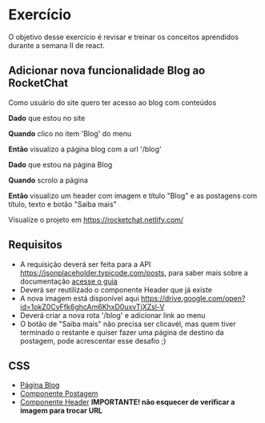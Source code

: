 # Exercício

O objetivo desse exercício é revisar e treinar os conceitos aprendidos durante a semana II de react.

## Adicionar nova funcionalidade Blog ao RocketChat

Como usuário do site quero ter acesso ao blog com conteúdos

**Dado**
que estou no site

**Quando**
clico no item 'Blog' do menu

**Então**
visualizo a página blog com a url '/blog'



**Dado**
que estou na página Blog

**Quando**
scrolo a página

**Então**
visualizo um header com imagem e título "Blog" e as postagens com título, texto e botão "Saiba mais"

Visualize o projeto em https://rocketchat.netlify.com/

## Requisitos

  - A requisição deverá ser feita para a API https://jsonplaceholder.typicode.com/posts, para saber mais sobre a documentação [acesse o guia](https://jsonplaceholder.typicode.com/guide.html)
  - Deverá ser reutilizado o componente Header que já existe
  - A nova imagem está disponível aqui https://drive.google.com/open?id=1okZ0CyFfk6ghcAm6KhxD0uxvTjXZsl-V
  - Deverá criar a nova rota '/blog' e adicionar link ao menu
  - O botão de "Saiba mais" não precisa ser clicavél, mas quem tiver terminado o restante e quiser fazer uma página de destino da postagem, pode acrescentar esse desafio ;)

## CSS
  - [Página Blog](https://github.com/reprograma/T8-React-II/blob/master/src/paginas/Blog/styles.css)
  - [Componente Postagem](https://github.com/reprograma/T8-React-II/blob/master/src/componentes/Postagem/styles.css)
  - [Componente Header](https://github.com/reprograma/T8-React-II/blob/master/src/componentes/Header/styles.css) **IMPORTANTE! não esquecer de verificar a imagem para trocar URL**
